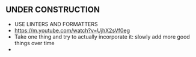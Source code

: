 
## UNDER CONSTRUCTION

- USE LINTERS AND FORMATTERS
- <https://m.youtube.com/watch?v=UjhX2sVf0eg>
- Take one thing and try to actually incorporate it: slowly add more good things over time
-
